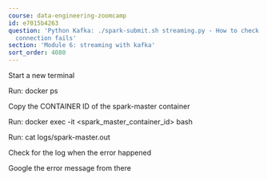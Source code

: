```yaml
---
course: data-engineering-zoomcamp
id: e7015b4263
question: 'Python Kafka: ./spark-submit.sh streaming.py - How to check why Spark master
  connection fails'
section: 'Module 6: streaming with kafka'
sort_order: 4080
---
```


Start a new terminal

Run: docker ps

Copy the CONTAINER ID of the spark-master container

Run: docker exec -it <spark_master_container_id> bash

Run: cat logs/spark-master.out

Check for the log when the error happened

Google the error message from there

